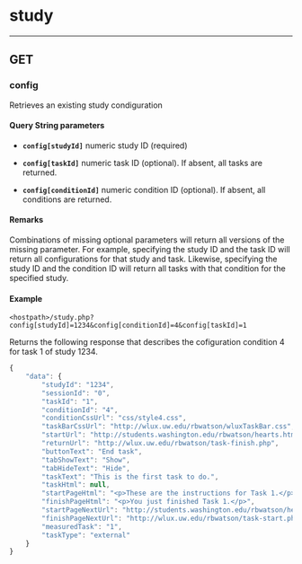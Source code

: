 # study
-----

## GET
### config
Retrieves an existing study condiguration

#### Query String parameters

* **`config[studyId]`** numeric study ID (required)

*  **`config[taskId]`** numeric task ID (optional). If absent, all tasks are returned.

* **`config[conditionId]`** numeric condition ID (optional). If absent, all conditions are returned.
 
#### Remarks

Combinations of missing optional parameters will return all versions of the missing parameter. For example, specifying the study ID and the task ID will return all configurations for that study and task. Likewise, specifying the study ID and the condition ID will return all tasks with that condition for the specified study.

#### Example

```
<hostpath>/study.php?config[studyId]=1234&config[conditionId]=4&config[taskId]=1
```
Returns the following response that describes the cofiguration condition 4 for task 1 of study 1234.

```javascript
{
    "data": {
        "studyId": "1234",
        "sessionId": "0",
        "taskId": "1",
        "conditionId": "4",
        "conditionCssUrl": "css/style4.css",
        "taskBarCssUrl": "http://wlux.uw.edu/rbwatson/wluxTaskBar.css",
        "startUrl": "http://students.washington.edu/rbwatson/hearts.html",
        "returnUrl": "http://wlux.uw.edu/rbwatson/task-finish.php",
        "buttonText": "End task",
        "tabShowText": "Show",
        "tabHideText": "Hide",
        "taskText": "This is the first task to do.",
        "taskHtml": null,
        "startPageHtml": "<p>These are the instructions for Task 1.</p>",
        "finishPageHtml": "<p>You just finished Task 1.</p>",
        "startPageNextUrl": "http://students.washington.edu/rbwatson/hearts.html",
        "finishPageNextUrl": "http://wlux.uw.edu/rbwatson/task-start.php",
        "measuredTask": "1",
        "taskType": "external"
    }
}
```